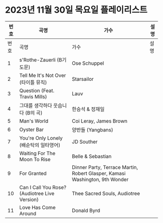 # 2023년 11월 30일 목요일 플레이리스트

| 번호 | 곡명 | 가수 | 설명 |
|------|------|------|------|
| 번호 | 곡명 | 가수 | 설명 |
| 1 | s'Rothe-Zauerli (B기도문) | Ose Schuppel |  |
| 2 | Tell Me It's Not Over (타이틀 뮤직) | Starsailor |  |
| 3 | Question (Feat. Travis Mills) | Lauv |  |
| 4 | 그대를 생각하다 웃습니다 (B의 곡) | 한승석 & 정재일 |  |
| 5 | Man's World | Coi Leray, James Brown |  |
| 6 | Oyster Bar | 양반들 (Yangbans) |  |
| 7 | You're Only Lonely (배순탁의 일타영어) | JD Souther |  |
| 8 | Waiting For The Moon To Rise | Belle & Sebastian |  |
| 9 | For Granted | Dinner Party, Terrace Martin, Robert Glasper, Kamasi Washington, 9th Wonder |  |
| 10 | Can I Call You Rose? (Audiotree Live Version) | Thee Sacred Souls, Audiotree |  |
| 11 | Love Has Come Around | Donald Byrd |  |
